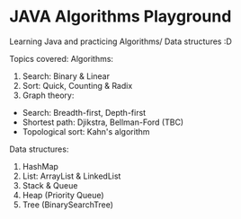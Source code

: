 # JAVA Algorithms Playground

Learning Java and practicing Algorithms/ Data structures :D

Topics covered:
Algorithms:
1. Search: Binary & Linear 
2. Sort: Quick, Counting & Radix
3. Graph theory: 
- Search: Breadth-first, Depth-first
- Shortest path: Djikstra, Bellman-Ford (TBC)
- Topological sort: Kahn's algorithm

Data structures:
1. HashMap
2. List: ArrayList & LinkedList
3. Stack & Queue
4. Heap (Priority Queue)
5. Tree (BinarySearchTree)


